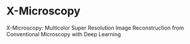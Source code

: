 # X-Microscopy
X-Microscopy: Multicolor Super Resolution Image Reconstruction from Conventional Microscopy with Deep Learning

